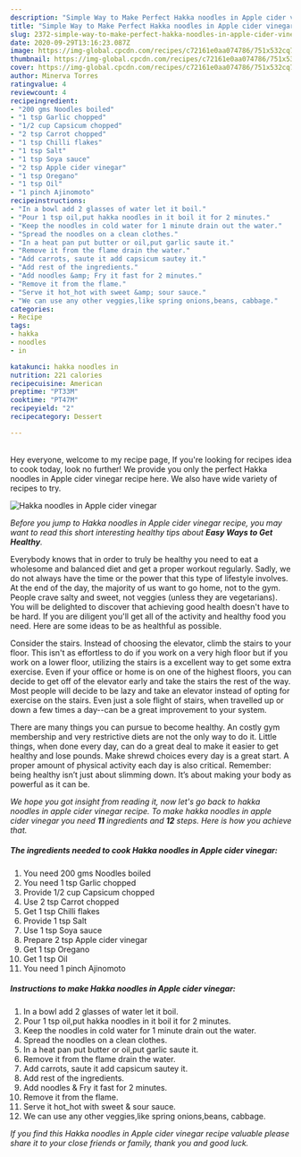 ```yaml
---
description: "Simple Way to Make Perfect Hakka noodles in Apple cider vinegar"
title: "Simple Way to Make Perfect Hakka noodles in Apple cider vinegar"
slug: 2372-simple-way-to-make-perfect-hakka-noodles-in-apple-cider-vinegar
date: 2020-09-29T13:16:23.087Z
image: https://img-global.cpcdn.com/recipes/c72161e0aa074786/751x532cq70/hakka-noodles-in-apple-cider-vinegar-recipe-main-photo.jpg
thumbnail: https://img-global.cpcdn.com/recipes/c72161e0aa074786/751x532cq70/hakka-noodles-in-apple-cider-vinegar-recipe-main-photo.jpg
cover: https://img-global.cpcdn.com/recipes/c72161e0aa074786/751x532cq70/hakka-noodles-in-apple-cider-vinegar-recipe-main-photo.jpg
author: Minerva Torres
ratingvalue: 4
reviewcount: 4
recipeingredient:
- "200 gms Noodles boiled"
- "1 tsp Garlic chopped"
- "1/2 cup Capsicum chopped"
- "2 tsp Carrot chopped"
- "1 tsp Chilli flakes"
- "1 tsp Salt"
- "1 tsp Soya sauce"
- "2 tsp Apple cider vinegar"
- "1 tsp Oregano"
- "1 tsp Oil"
- "1 pinch Ajinomoto"
recipeinstructions:
- "In a bowl add 2 glasses of water let it boil."
- "Pour 1 tsp oil,put hakka noodles in it boil it for 2 minutes."
- "Keep the noodles in cold water for 1 minute drain out the water."
- "Spread the noodles on a clean clothes."
- "In a heat pan put butter or oil,put garlic saute it."
- "Remove it from the flame drain the water."
- "Add carrots, saute it add capsicum sautey it."
- "Add rest of the ingredients."
- "Add noodles &amp; Fry it fast for 2 minutes."
- "Remove it from the flame."
- "Serve it hot_hot with sweet &amp; sour sauce."
- "We can use any other veggies,like spring onions,beans, cabbage."
categories:
- Recipe
tags:
- hakka
- noodles
- in

katakunci: hakka noodles in 
nutrition: 221 calories
recipecuisine: American
preptime: "PT33M"
cooktime: "PT47M"
recipeyield: "2"
recipecategory: Dessert

---
```

<br>
Hey everyone, welcome to my recipe page, If you're looking for recipes idea to cook today, look no further! We provide you only the perfect Hakka noodles in Apple cider vinegar recipe here. We also have wide variety of recipes to try.
<br>


![Hakka noodles in Apple cider vinegar](https://img-global.cpcdn.com/recipes/c72161e0aa074786/751x532cq70/hakka-noodles-in-apple-cider-vinegar-recipe-main-photo.jpg)

<i>Before you jump to Hakka noodles in Apple cider vinegar recipe, you may want to read this short interesting healthy tips about <strong>Easy Ways to Get Healthy</strong>.</i>

Everybody knows that in order to truly be healthy you need to eat a wholesome and balanced diet and get a proper workout regularly. Sadly, we do not always have the time or the power that this type of lifestyle involves. At the end of the day, the majority of us want to go home, not to the gym. People crave salty and sweet, not veggies (unless they are vegetarians). You will be delighted to discover that achieving good health doesn't have to be hard. If you are diligent you'll get all of the activity and healthy food you need. Here are some ideas to be as healthful as possible.

Consider the stairs. Instead of choosing the elevator, climb the stairs to your floor. This isn't as effortless to do if you work on a very high floor but if you work on a lower floor, utilizing the stairs is a excellent way to get some extra exercise. Even if your office or home is on one of the highest floors, you can decide to get off of the elevator early and take the stairs the rest of the way. Most people will decide to be lazy and take an elevator instead of opting for exercise on the stairs. Even just a sole flight of stairs, when travelled up or down a few times a day--can be a great improvement to your system. 

There are many things you can pursue to become healthy. An costly gym membership and very restrictive diets are not the only way to do it. Little things, when done every day, can do a great deal to make it easier to get healthy and lose pounds. Make shrewd choices every day is a great start. A proper amount of physical activity each day is also critical. Remember: being healthy isn’t just about slimming down. It’s about making your body as powerful as it can be. 


<i>We hope you got insight from reading it, now let's go back to hakka noodles in apple cider vinegar recipe. To make hakka noodles in apple cider vinegar you need <strong>11</strong> ingredients and <strong>12</strong> steps. Here is how you achieve that.
</i>

##### The ingredients needed to cook Hakka noodles in Apple cider vinegar:

1. You need 200 gms Noodles boiled
1. You need 1 tsp Garlic chopped
1. Provide 1/2 cup Capsicum chopped
1. Use 2 tsp Carrot chopped
1. Get 1 tsp Chilli flakes
1. Provide 1 tsp Salt
1. Use 1 tsp Soya sauce
1. Prepare 2 tsp Apple cider vinegar
1. Get 1 tsp Oregano
1. Get 1 tsp Oil
1. You need 1 pinch Ajinomoto


##### Instructions to make Hakka noodles in Apple cider vinegar:

1. In a bowl add 2 glasses of water let it boil.
1. Pour 1 tsp oil,put hakka noodles in it boil it for 2 minutes.
1. Keep the noodles in cold water for 1 minute drain out the water.
1. Spread the noodles on a clean clothes.
1. In a heat pan put butter or oil,put garlic saute it.
1. Remove it from the flame drain the water.
1. Add carrots, saute it add capsicum sautey it.
1. Add rest of the ingredients.
1. Add noodles &amp; Fry it fast for 2 minutes.
1. Remove it from the flame.
1. Serve it hot_hot with sweet &amp; sour sauce.
1. We can use any other veggies,like spring onions,beans, cabbage.


<i>If you find this Hakka noodles in Apple cider vinegar recipe valuable please share it to your close friends or family, thank you and good luck.</i>
